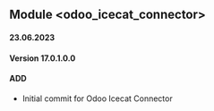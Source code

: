 ## Module <odoo_icecat_connector>

#### 23.06.2023
#### Version 17.0.1.0.0
#### ADD
- Initial commit for Odoo Icecat Connector 

